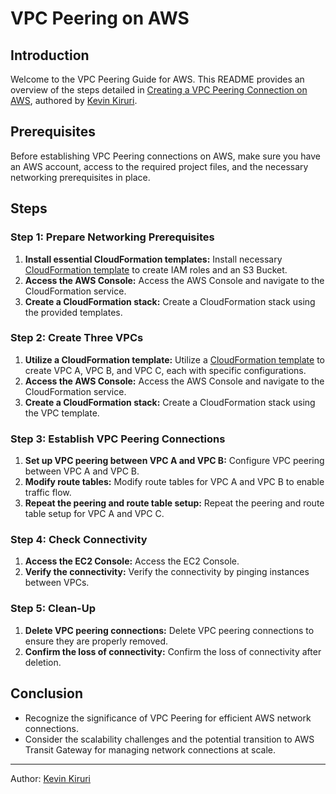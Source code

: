 # VPC Peering on AWS

## Introduction

Welcome to the VPC Peering Guide for AWS. This README provides an overview of the steps detailed in [Creating a VPC Peering Connection on AWS](https://medium.com/@kevinkiruri/creating-a-vpc-peering-connection-on-aws-ff35156e39b9), authored by [Kevin Kiruri](https://www.linkedin.com/in/kevin-kiruri/).

## Prerequisites

Before establishing VPC Peering connections on AWS, make sure you have an AWS account, access to the required project files, and the necessary networking prerequisites in place.

## Steps

### Step 1: Prepare Networking Prerequisites

1. **Install essential CloudFormation templates:** Install necessary [CloudFormation template](/VPC_Peering/pre-requisites.yaml) to create IAM roles and an S3 Bucket.
2. **Access the AWS Console:** Access the AWS Console and navigate to the CloudFormation service.
3. **Create a CloudFormation stack:** Create a CloudFormation stack using the provided templates.

### Step 2: Create Three VPCs

1. **Utilize a CloudFormation template:** Utilize a [CloudFormation template](/VPC_Peering/create_VPC.yaml) to create VPC A, VPC B, and VPC C, each with specific configurations.
2. **Access the AWS Console:** Access the AWS Console and navigate to the CloudFormation service.
3. **Create a CloudFormation stack:** Create a CloudFormation stack using the VPC template.

### Step 3: Establish VPC Peering Connections

1. **Set up VPC peering between VPC A and VPC B:** Configure VPC peering between VPC A and VPC B.
2. **Modify route tables:** Modify route tables for VPC A and VPC B to enable traffic flow.
3. **Repeat the peering and route table setup:** Repeat the peering and route table setup for VPC A and VPC C.

### Step 4: Check Connectivity

1. **Access the EC2 Console:** Access the EC2 Console.
2. **Verify the connectivity:** Verify the connectivity by pinging instances between VPCs.

### Step 5: Clean-Up

1. **Delete VPC peering connections:** Delete VPC peering connections to ensure they are properly removed.
2. **Confirm the loss of connectivity:** Confirm the loss of connectivity after deletion.

## Conclusion

- Recognize the significance of VPC Peering for efficient AWS network connections.
- Consider the scalability challenges and the potential transition to AWS Transit Gateway for managing network connections at scale.

---

Author: [Kevin Kiruri](https://www.linkedin.com/in/kevin-kiruri/)
